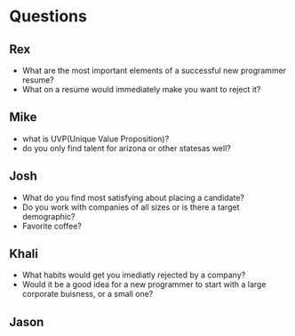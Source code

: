 # Questions

## Rex
- What are the most important elements of a successful new programmer resume?
- What on a resume would immediately make you want to reject it?

## Mike
- what is UVP(Unique Value Proposition)?
- do you only find talent for arizona or other statesas well?

## Josh
- What do you find most satisfying about placing a candidate?
- Do you work with companies of all sizes or is there a target demographic?
- Favorite coffee?

## Khali
- What habits would get you imediatly rejected by a company?
- Would it be a good idea for a new programmer to start with a large corporate buisness, or a small one?

## Jason
